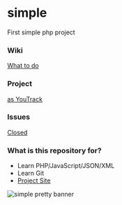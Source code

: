 # simple
First simple php project
### Wiki ###
[What to do](https://github.com/vsptima/simple/wiki/PhpStorm)

### Project ###
[as YouTrack](https://github.com/vsptima/simple/projects/1)

### Issues ###
[Closed](https://github.com/vsptima/simple/issues?q=is%3Aissue+is%3Aclosed)

### What is this repository for? ###
* Learn PHP/JavaScript/JSON/XML
* Learn Git
* [Project Site](http://simple.vspds.ru)

![simple pretty banner](http://img-fotki.yandex.ru/get/236988/13223519.171/0_b20ef_286f455_orig.jpg)
